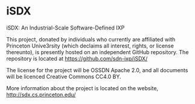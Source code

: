 # iSDX
iSDX: An Industrial-Scale Software-Defined IXP

This project, donated by individuals who currently are affiliated with Princeton Unive3rsity (which declaims all interest, rights, or license thereunto), is presently hosted on an independent GitHub repository. The repository is located at https://github.com/sdn-ixp/iSDX/

The license for the project will be OSSDN Apache 2.0, and all documents will be licenced Creative Commons CC4.0 BY.

More information about the project is located on the website, http://sdx.cs.princeton.edu/


